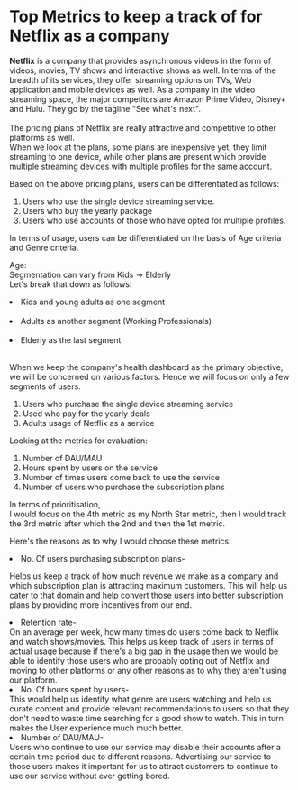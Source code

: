 <h1>Top Metrics to keep a track of for Netflix as a company</h1>

<b>Netflix</b> is a company that provides asynchronous videos in the form of videos, movies, TV shows and interactive shows as well. In terms of the breadth of its services, they offer streaming options on TVs, Web application and mobile devices as well. As a company in the video streaming space, the major competitors are Amazon Prime Video, Disney+ and Hulu. They go by the tagline "See what's next".<br>
<br>
The pricing plans of Netflix are really attractive and competitive to other platforms as well.<br>
When we look at the plans, some plans are inexpensive yet, they limit streaming to one device, while other plans are present which provide multiple streaming devices with multiple profiles for the same account.<br>

Based on the above pricing plans, users can be differentiated as follows:<br>

1. Users who use the single device streaming service.<br>
2. Users who buy the yearly package<br>
3. Users who use accounts of those who have opted for multiple profiles.<br>

In terms of usage, users can be differentiated on the basis of Age criteria and Genre criteria.<br>

Age:<br>
Segmentation can vary from Kids -> Elderly<br>
Let's break that down as follows:<br>
<li>Kids and young adults as one segment</li><br>
<li>Adults as another segment (Working Professionals)</li><br>
<li>Elderly as the last segment</li><br>

When we keep the company's health dashboard as the primary objective, we will be concerned on various factors. Hence we will focus on only a few segments of users.<br>

1. Users who purchase the single device streaming service<br>
2. Used who pay for the yearly deals<br>
3. Adults usage of Netflix as a service<br>

Looking at the metrics for evaluation:<br>

1. Number of DAU/MAU<br>
2. Hours spent by users on the service<br>
3. Number of times users come back to use the service<br>
4. Number of users who purchase the subscription plans<br>

In terms of prioritisation, <br>
I would focus on the 4th metric as my North Star metric, then I would track the 3rd metric after which the 2nd and then the 1st metric.

Here's the reasons as to why I would choose these metrics:<br>

<li>No. Of users purchasing subscription plans-<br>

Helps us keep a track of how much revenue we make as a company and which subscription plan is attracting maximum customers. This will help us cater to that domain and help convert those users into better subscription plans by providing more incentives from our end.<br>

<li>Retention rate-<br>
On an average per week, how many times do users come back to Netflix and watch shows/movies. This helps us keep track of users in terms of actual usage because if there's a big gap in the usage then we would be able to identify those users who are probably opting out of Netflix and moving to other platforms or any other reasons as to why they aren't using our platform.<br>

<li>No. Of hours spent by users-<br>
This would help us identify what genre are users watching and help us curate content and provide relevant recommendations to users so that they don't need to waste time searching for a good show to watch. This in turn makes the User experience much much better.<br>

<li>Number of DAU/MAU-<br>
Users who continue to use our service may disable their accounts after a certain time period due to different reasons. Advertising our service to those users makes it important for us to attract customers to continue to use our service without ever getting bored.<br>
